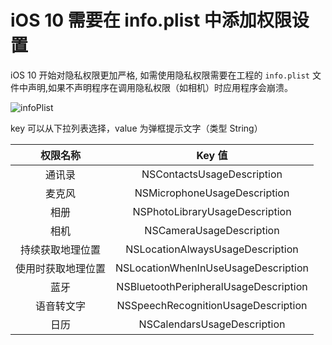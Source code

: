 # iOS 10 需要在 info.plist 中添加权限设置


iOS 10 开始对隐私权限更加严格, 如需使用隐私权限需要在工程的 `info.plist` 文件中声明,如果不声明程序在调用隐私权限（如相机）时应用程序会崩溃。

![infoPlist](https://res.cloudinary.com/dtbpgyfsc/image/upload/v1625297000/iOS/ios10-privacy-info-plist_damui3.png)

key 可以从下拉列表选择，value 为弹框提示文字（类型 String）

|	  权限名称      	    | 	Key 值 |
| :-------------:  |   :-------------:   | 
|通讯录|	NSContactsUsageDescription|
|麦克风	|NSMicrophoneUsageDescription|
|相册	|NSPhotoLibraryUsageDescription|
|相机	|NSCameraUsageDescription|
|持续获取地理位置	|NSLocationAlwaysUsageDescription|
|使用时获取地理位置	|NSLocationWhenInUseUsageDescription|
|蓝牙	|NSBluetoothPeripheralUsageDescription|
|语音转文字	|NSSpeechRecognitionUsageDescription|
|日历	|NSCalendarsUsageDescription|
